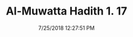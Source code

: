 ---
title        : "Al-Muwatta Hadith 1. 17"
date         : 7/25/2018 12:27:51 PM
draft        : false
type         : "hadith"
layout       : "hadith"
BookCode     : "AMH"
VolumeNumber : "1"
HadithNumber : "17"
categories  :  ["Prayer Time - Catching a Rak'a of the Prayer"]
---